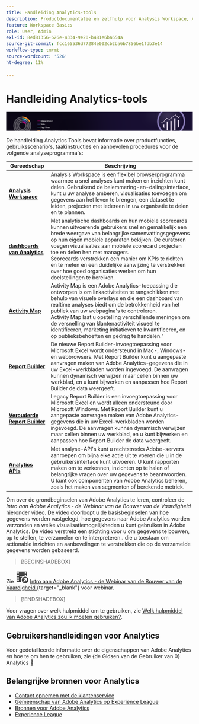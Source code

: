 ```yaml
---
title: Handleiding Analytics-tools
description: Productdocumentatie en zelfhulp voor Analysis Workspace, Analytics-dashboards (mobiele app), Activity Map en Report Builder.
feature: Workspace Basics
role: User, Admin
exl-id: 8ed81356-626e-4334-9e20-b481e6ba654a
source-git-commit: fcc165536d77284e002cb2ba6b7856be1fdb3e14
workflow-type: tm+mt
source-wordcount: '526'
ht-degree: 11%

---
```


# Handleiding Analytics-tools

![Banner](../../assets/doc_banner_analyze.png)

De handleiding Analytics Tools bevat informatie over productfuncties, gebruiksscenario&#39;s, taakinstructies en aanbevolen procedures voor de volgende analyseprogramma&#39;s:

| Gereedschap | Beschrijving |
|-----------|----------------|
| **[Analysis Workspace](/help/analyze/analysis-workspace/home.md)** | Analysis Workspace is een flexibel browserprogramma waarmee u snel analyses kunt maken en inzichten kunt delen. Gebruikend de belemmering-en-dalingsinterface, kunt u uw analyse amberen, visualisaties toevoegen om gegevens aan het leven te brengen, een dataset te leiden, projecten met iedereen in uw organisatie te delen en te plannen. |
| **[dashboards van Analytics](/help/analyze/mobile-app/home.md)** | Met analytische dashboards en hun mobiele scorecards kunnen uitvoerende gebruikers snel en gemakkelijk een brede weergave van belangrijke samenvattingsgegevens op hun eigen mobiele apparaten bekijken. De curatoren voegen visualisaties aan mobiele scorecard projecten toe en delen hen met managers.  <br> Scorecards verstrekken een manier om KPIs te richten en te meten en een duidelijke aanwijzing te verstrekken over hoe goed organisaties werken om hun doelstellingen te bereiken. |
| **[Activity Map](/help/analyze/activity-map/overview.md)** | Activity Map is een Adobe Analytics-toepassing die ontworpen is om linkactiviteiten te rangschikken met behulp van visuele overlays en die een dashboard van realtime analyses biedt om de betrokkenheid van het publiek van uw webpagina&#39;s te controleren. <br> Activity Map laat u opstelling verschillende meningen om de versnelling van klantenactiviteit visueel te identificeren, marketing initiatieven te kwantificeren, en op publieksbehoeften en gedrag te handelen.&quot; |
| **[Report Builder](/help/analyze/report-builder/rb-overview.md)** | De nieuwe Report Builder-invoegtoepassing voor Microsoft Excel wordt ondersteund in Mac-, Windows- en webbrowsers. Met Report Builder kunt u aangepaste aanvragen maken van Adobe Analytics-gegevens die in uw Excel-werkbladen worden ingevoegd. De aanvragen kunnen dynamisch verwijzen maar cellen binnen uw werkblad, en u kunt bijwerken en aanpassen hoe Report Builder de data weergeeft. |
| **[Verouderde Report Builder](/help/analyze/legacy-report-builder/home.md)** | Legacy Report Builder is een invoegtoepassing voor Microsoft Excel en wordt alleen ondersteund door Microsoft Windows. Met Report Builder kunt u aangepaste aanvragen maken van Adobe Analytics-gegevens die in uw Excel-werkbladen worden ingevoegd. De aanvragen kunnen dynamisch verwijzen maar cellen binnen uw werkblad, en u kunt bijwerken en aanpassen hoe Report Builder de data weergeeft. |
| **[Analytics APIs ](https://developer.adobe.com/analytics-apis/docs/2.0/)** | Met analyse-API&#39;s kunt u rechtstreeks Adobe-servers aanroepen om bijna elke actie uit te voeren die u in de gebruikersinterface kunt uitvoeren. U kunt rapporten maken om te verkennen, inzichten op te halen of belangrijke vragen over uw gegevens te beantwoorden. U kunt ook componenten van Adobe Analytics beheren, zoals het maken van segmenten of berekende metriek. |

Om over de grondbeginselen van Adobe Analytics te leren, controleer de *Intro aan Adobe Analytics - de Webinar van de Bouwer van de Vaardigheid* hieronder video. De video doorloopt u de basisbeginselen van hoe gegevens worden vastgelegd, hoe gegevens naar Adobe Analytics worden verzonden en welke visualisatiemogelijkheden u kunt gebruiken in Adobe Analytics. De video verstrekt een stichting voor u om gegevens te bouwen, op te stellen, te verzamelen en te interpreteren.. die u toestaan om actionable inzichten en aanbevelingen te verstrekken die op de verzamelde gegevens worden gebaseerd.


>[!BEGINSHADEBOX]

Zie ![ VideoCheckedOut ](/help/assets/icons/VideoCheckedOut.svg) [ Intro aan Adobe Analytics - de Webinar van de Bouwer van de Vaardigheid ](https://video.tv.adobe.com/v/27429/?quality=12&learn=on){target="_blank"} voor webinar.

>[!ENDSHADEBOX]

Voor vragen over welk hulpmiddel om te gebruiken, zie [ Welk hulpmiddel van Adobe Analytics zou ik moeten gebruiken?](/help/analyze/get-started/which-analytics-tool.md).

## Gebruikershandleidingen voor Analytics

Voor gedetailleerde informatie over de eigenschappen van Adobe Analytics en hoe te om hen te gebruiken, zie {de Gidsen van de Gebruiker van 0} Analytics [&#128279;](https://experienceleague.adobe.com/docs/analytics.html)

## Belangrijke bronnen voor Analytics

* [Contact opnemen met de klantenservice](https://experienceleague.adobe.com/?support-solution=Analytics&lang=nl#support)
* [ Gemeenschap van Adobe Analytics op Experience League ](https://experienceleaguecommunities.adobe.com/t5/adobe-analytics/ct-p/adobe-analytics-community)
* [Bronnen voor Adobe Analytics](https://experienceleaguecommunities.adobe.com/t5/adobe-analytics-discussions/adobe-analytics-resources/m-p/276666)
* [Experience League](https://landing.adobe.com/experience-league/)

